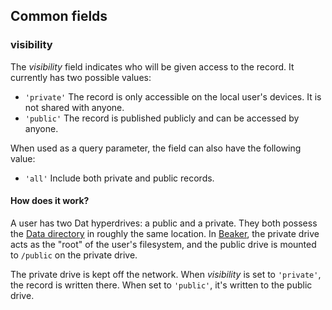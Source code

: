 ## Common fields

### <span id="visibility">visibility</span>

The <var>visibility</var> field indicates who will be given access to the record. It currently has two possible values:

 - `'private'` The record is only accessible on the local user's devices. It is not shared with anyone.
 - `'public'` The record is published publicly and can be accessed by anyone.

When used as a query parameter, the field can also have the following value:

 - `'all'` Include both private and public records.

#### How does it work?

A user has two Dat hyperdrives: a public and a private. They both possess the [Data directory](/dir/data) in roughly the same location. In [Beaker](https://beakerbrowser.com), the private drive acts as the "root" of the user's filesystem, and the public drive is mounted to `/public` on the private drive.

The private drive is kept off the network. When <var>visibility</var> is set to `'private'`, the record is written there. When set to `'public'`, it's written to the public drive.